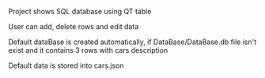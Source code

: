 Project shows SQL database using QT table

User can add, delete rows and edit data

Default dataBase is created automatically, if DataBase/DataBase.db file isn't exist and it contains 3 rows with cars description

Default data is stored into cars.json
